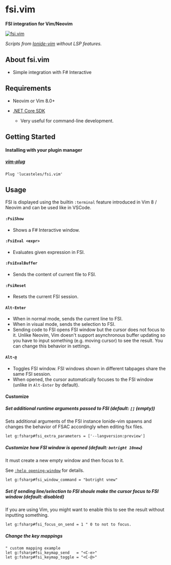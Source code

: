 # fsi.vim

**FSI integration for  Vim/Neovim**

[![fsi.vim](https://asciinema.org/a/362740.svg)](https://asciinema.org/a/362740)

_Scripts from [Ionide-vim](https://github.com/ionide/Ionide-vim/blob/master/README.mkd) without LSP features._

## About fsi.vim

* Simple integration with F# Interactive


## Requirements

* Neovim or Vim 8.0+

* [.NET Core SDK](https://dotnet.microsoft.com/download)
  - Very useful for command-line development.

## Getting Started

#### Installing with your plugin manager

##### [vim-plug](https://github.com/lucasteles/fsi.vim)

~~~.vim
Plug 'lucasteles/fsi.vim'
~~~


## Usage

FSI is displayed using the builtin `:terminal` feature introduced in Vim 8 / Neovim and can be used like in VSCode.

#### `:FsiShow`
  - Shows a F# Interactive window.

#### `:FsiEval <expr>`
  - Evaluates given expression in FSI.

#### `:FsiEvalBuffer`
  - Sends the content of current file to FSI.

#### `:FsiReset`
  - Resets the current FSI session.

#### `Alt-Enter`
  - When in normal mode, sends the current line to FSI.
  - When in visual mode, sends the selection to FSI.
  - Sending code to FSI opens FSI window but the cursor does not focus to it. Unlike Neovim, Vim doesn't support asynchronous buffer updating so you have to input something (e.g. moving cursor) to see the result. You can change this behavior in settings.

#### `Alt-@`
  - Toggles FSI window. FSI windows shown in different tabpages share the same FSI session.
  - When opened, the cursor automatically focuses to the FSI window (unlike in `Alt-Enter` by default).

#### Customize

##### Set additional runtime arguments passed to FSI (default: `[]` (empty))

Sets additional arguments of the FSI instance Ionide-vim spawns and changes the behavior of FSAC accordingly when editing fsx files.

~~~.vim
let g:fsharp#fsi_extra_parameters = ['--langversion:preview']
~~~

##### Customize how FSI window is opened (default: `botright 10new`)

It must create a new empty window and then focus to it.

See [`:help opening-window`](http://vimdoc.sourceforge.net/htmldoc/windows.html#opening-window) for details.

~~~.vim
let g:fsharp#fsi_window_command = "botright vnew"
~~~

##### Set if sending line/selection to FSI shoule make the cursor focus to FSI window (default: disabled)

If you are using Vim, you might want to enable this to see the result without inputting something.

~~~.vim
let g:fsharp#fsi_focus_on_send = 1 " 0 to not to focus.
~~~

##### Change the key mappings 

~~~.vim
" custom mapping example
let g:fsharp#fsi_keymap_send   = "<C-e>"
let g:fsharp#fsi_keymap_toggle = "<C-@>"
~~~


